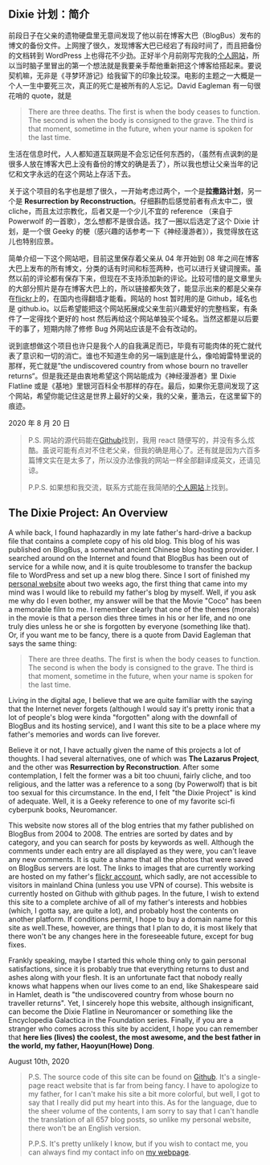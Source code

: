 ## Dixie 计划：简介

前段日子在父亲的遗物硬盘里无意间发现了他以前在博客大巴（BlogBus）发布的博文的备份文件。上网搜了很久，发现博客大巴已经宕了有段时间了，而且把备份的文档转到 WordPress 上也得花不少劲。正好半个月前刚写完我的[个人网站](ss16118.github.io/siyuans-hub/)，所以当时脑子里冒出的第一个想法就是我要亲手帮他重新把这个博客给搭起来。要说契机嘛，无非是《寻梦环游记》给我留下的印象比较深。电影的主题之一大概是一个人一生中要死三次，真正的死亡是被所有的人忘记。David Eagleman 有一句很花哨的 quote，就是

> There are three deaths. The first is when the body ceases to function. The second is when the body is consigned to the grave. The third is that moment, sometime in the future, when your name is spoken for the last time.

生活在信息时代，人人都知道互联网是不会忘记任何东西的，（虽然有点讽刺的是很多人放在博客大巴上没有备份的博文的确是丢了），所以我也想让父亲当年的记忆和文字永远的在这个网站上存活下去。

关于这个项目的名字也是想了很久，一开始考虑过两个，一个是**拉撒路计划**，另一个是 **Resurrection by Reconstruction**。仔细斟酌后感觉前者有点太中二，很 cliche，而且太过宗教化，后者又是一个少儿不宜的 reference （来自于 Powerwolf 的一首歌），怎么想都不是很合适。找了一圈以后选定了这个 Dixie 计划，是一个很 Geeky 的梗（感兴趣的话参考一下《神经漫游者》），我觉得放在这儿也特别应景。

简单介绍一下这个网站吧，目前这里保存着父亲从 04 年开始到 08 年之间在博客大巴上发布的所有博文，分类的话有时间和标签两种，也可以进行关键词搜索。虽然以前的评论都有保存下来，但现在不支持添加新的评论。比较可惜的是文章里头的大部分照片是存在博客大巴上的，所以链接都失效了，能显示出来的都是父亲存在[flickr](https://www.flickr.com/photos/34753848@N00/)上的，在国内也得翻墙才能看。网站的 host 暂时用的是 Github，域名也是 github.io。以后希望能把这个网站拓展成父亲生前兴趣爱好的完整档案，有条件了一定得找个更好的 host 然后再给这个网站单独买个域名。当然这都是以后要干的事了，短期内除了修修 Bug 外网站应该是不会有改动的。

说到底想做这个项目也许只是我个人的自我满足而已，毕竟有可能肉体的死亡就代表了意识和一切的消亡。谁也不知道生命的另一端到底是什么，像哈姆雷特里说的那样，死亡就是”the undiscovered country from whose bourn no traveller returns“。但是我还是由衷地希望这个网站能成为《神经漫游者》里 Dixie Flatline 或是《基地》里银河百科全书那样的存在。最后，如果你无意间发现了这个网站，希望你能记住这是世界上最好的父亲，我的父亲，董浩云，在这里留下的痕迹。

2020 年 8 月 20 日

> P.S. 网站的源代码能在[Github](https://github.com/ss16118/the-dixie-project)找到，我用 react 随便写的，并没有多么炫酷。虽说可能有点对不住老父亲，但我的确是用心了。还有就是因为六百多篇博文实在是太多了，所以没办法像我的网站一样全部翻译成英文，还请见谅。
>
> P.P.S. 如果想和我交流，联系方式能在我简陋的[个人网站](ss16118.github.io/siyuans-hub/)上找到。

## The Dixie Project: An Overview

A while back, I found haphazardly in my late father's hard-drive a backup file that contains a complete copy of his old blog. This blog of his was published on BlogBus, a somewhat ancient Chinese blog hosting provider. I searched around on the Internet and found that BlogBus has been out of service for a while now, and it is quite troublesome to transfer the backup file to WordPress and set up a new blog there. Since I sort of finished my [personal website](ss16118.github.io/siyuans-hub/) about two weeks ago, the first thing that came into my mind was I would like to rebuild my father's blog by myself. Well, if you ask me why do I even bother, my answer will be that the Movie "Coco" has been a memorable film to me. I remember clearly that one of the themes (morals) in the movie is that a person dies three times in his or her life, and no one truly dies unless he or she is forgotten by everyone (something like that). Or, if you want me to be fancy, there is a quote from David Eagleman that says the same thing:

> There are three deaths. The first is when the body ceases to function. The second is when the body is consigned to the grave. The third is that moment, sometime in the future, when your name is spoken for the last time.

Living in the digital age, I believe that we are quite familiar with the saying that the Internet never forgets (although I would say it's pretty ironic that a lot of people's blog were kinda "forgotten" along with the downfall of BlogBus and its hosting service), and I want this site to be a place where my father's memories and words can live forever.

Believe it or not, I have actually given the name of this projects a lot of thoughts. I had several alternatives, one of which was **The Lazarus Project**, and the other was **Resurrection by Reconstruction**. After some contemplation, I felt the former was a bit too chuuni, fairly cliche, and too religious, and the latter was a reference to a song (by Powerwolf) that is bit too sexual for this circumstance. In the end, I felt "the Dixie Project" is kind of adequate. Well, it is a Geeky reference to one of my favorite sci-fi cyberpunk books, Neuromancer.

This website now stores all of the blog entries that my father published on BlogBus from 2004 to 2008. The entries are sorted by dates and by category, and you can search for posts by keywords as well. Although the comments under each entry are all displayed as they were, you can't leave any new comments. It is quite a shame that all the photos that were saved on BlogBus servers are lost. The links to images that are currently working are hosted on my father's [flickr account](https://www.flickr.com/photos/34753848@N00/), which sadly, are not accessible to visitors in mainland China (unless you use VPN of course). This website is currently hosted on Github with github pages. In the future, I wish to extend this site to a complete archive of all of my father's interests and hobbies (which, I gotta say, are quite a lot), and probably host the contents on another platform. If conditions permit, I hope to buy a domain name for this site as well.These, however, are things that I plan to do, it is most likely that there won't be any changes here in the foreseeable future, except for bug fixes.

Frankly speaking, maybe I started this whole thing only to gain personal satisfactions, since it is probably true that everything returns to dust and ashes along with your flesh. It is an unfortunate fact that nobody really knows what happens when our lives come to an end, like Shakespeare said in Hamlet, death is "the undiscovered country from whose bourn no traveller returns". Yet, I sincerely hope this website, although insignificant, can become the Dixie Flatline in Neuromancer or something like the Encyclopedia Galactica in the Foundation series. Finally, if you are a stranger who comes across this site by accident, I hope you can remember that **here lies (lives) the coolest, the most awesome, and the best father in the world, my father, Haoyun(Howe) Dong**.

August 10th, 2020

> P.S. The source code of this site can be found on [Github](https://github.com/ss16118/the-dixie-project). It's a single-page react website that is far from being fancy. I have to apologize to my father, for I can't make his site a bit more colorful, but well, I got to say that I really did put my heart into this. As for the language, due to the sheer volume of the contents, I am sorry to say that I can't handle the translation of all 657 blog posts, so unlike my personal website, there won't be an English version.
>
> P.P.S. It's pretty unlikely I know, but if you wish to contact me, you can always find my contact info on [my webpage](ss16118.github.io/siyuans-hub/).

